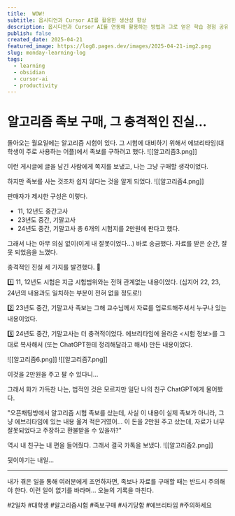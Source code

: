 ```yaml
---
title:  WOW!
subtitle: 옵시디언과 Cursor AI를 활용한 생산성 향상
description: 옵시디언과 Cursor AI를 연동해 활용하는 방법과 그로 얻은 학습 경험 공유
publish: false
created_date: 2025-04-21
featured_image: https://log8.pages.dev/images/2025-04-21-img2.png
slug: monday-learning-log
tags:
  - learning
  - obsidian
  - cursor-ai
  - productivity
---
```


# 알고리즘 족보 구매, 그 충격적인 진실...

돌아오는 월요일에는 알고리즘 시험이 있다. 그 시험에 대비하기 위해서 에브리타임(대학생이 주로 사용하는 어플)에서 족보를 구하려고 했다. 
![[알고리즘3.png]]

이런 게시글에 글을 남긴 사람에게 쪽지를 보냈고, 나는 그냥 구매할 생각이었다.

하지만 족보를 사는 것조차 쉽지 않다는 것을 알게 되었다.
![[알고리즘4.png]]

판매자가 제시한 구성은 이렇다.
- 11, 12년도 중간고사
- 23년도 중간, 기말고사
- 24년도 중간, 기말고사
총 6개의 시험지를 2만원에 판다고 했다.

그래서 나는 아무 의심 없이(이게 내 잘못이었다...) 바로 송금했다.
자료를 받은 순간, 잘못 되었음을 느꼈다.

충격적인 진실 세 가지를 발견했다. 🚨

1️⃣ 11, 12년도 시험은 지금 시험범위와는 전혀 관계없는 내용이었다.
   (심지어 22, 23, 24년의 내용과도 일치하는 부분이 전혀 없을 정도로!)

2️⃣ 23년도 중간, 기말고사 족보는 그해 교수님께서 자료를 업로드해주셔서 
   누구나 있는 내용이었다.

3️⃣ 24년도 중간, 기말고사는 더 충격적이었다. 
   에브리타임에 올라온 <시험 정보>를 그대로 복사해서
   (또는 ChatGPT한테 정리해달라고 해서) 만든 내용이었다.
   
![[알고리즘6.png]]
![[알고리즘7.png]]

이것을 2만원을 주고 팔 수 있다니...

그래서 화가 가득찬 나는, 법적인 것은 모르지만 일단 나의 친구 ChatGPT에게 물어봤다.

"오픈채팅방에서 알고리즘 시험 족보를 샀는데, 사실 이 내용이 실제 족보가 아니라, 그냥 에브리타임에 있는 내용 옮겨 적은거였어... 이 돈을 2만원 주고 샀는데, 자료가 너무 잘못되었다고 주장하고 환불받을 수 있을까?"

역시 내 친구는 내 편을 들어줬다. 그래서 결국 카톡을 보냈다.
![[알고리즘2.png]]

뒷이야기는 내일...

---

내가 겪은 일을 통해 여러분에게 조언하자면, 족보나 자료를 구매할 때는 반드시 주의해야 한다. 
이런 일이 없기를 바라며... 오늘의 기록을 마친다.

#2일차 #대학생 #알고리즘시험 #족보구매 #사기당함 #에브리타임 #주의하세요